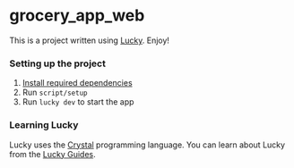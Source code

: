 # grocery_app_web

This is a project written using [Lucky](https://luckyframework.org). Enjoy!

### Setting up the project

1. [Install required dependencies](http://luckyframework.org/guides/installing.html#install-required-dependencies)
1. Run `script/setup`
1. Run `lucky dev` to start the app

### Learning Lucky

Lucky uses the [Crystal](https://crystal-lang.org) programming language. You can learn about Lucky from the [Lucky Guides](http://luckyframework.org/guides).

